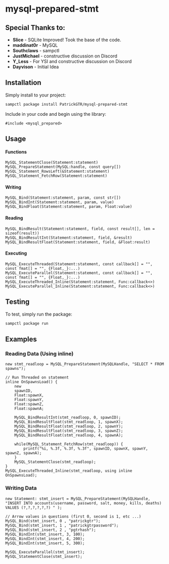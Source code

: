 # mysql-prepared-stmt

<!--
Short description of your library, why it's useful, some examples, pictures or
videos. Link to your forum release thread too.

Remember: You can use "forumfmt" to convert this readme to forum BBCode!

What the sections below should be used for:

`## Installation`: Leave this section un-edited unless you have some specific
additional installation procedure.

`## Testing`: Whether your library is tested with a simple `main()` and `print`,
unit-tested, or demonstrated via prompting the player to connect, you should
include some basic information for users to try out your code in some way.

And finally, maintaining your version number`:

* Follow [Semantic Versioning](https://semver.org/)
* When you release a new version, update `VERSION` and `git tag` it
* Versioning is important for sampctl to use the version control features

Happy Pawning!
-->

## Special Thanks to:
* **Slice** - SQLite Improved! Took the base of the code.
* **maddinat0r** - MySQL
* **Southclaws** - sampctl
* **JustMichael** - constructive discussion on Discord
* **Y_Less** - For YSI and constructive discussion on Discord
* **Dayvison** - Initial Idea


## Installation

Simply install to your project:

```bash
sampctl package install PatrickGTR/mysql-prepared-stmt
```

Include in your code and begin using the library:

```pawn
#include <mysql_prepared>
```

## Usage

<!--
Write your code documentation or examples here. If your library is documented in
the source code, direct users there. If not, list your API and describe it well
in this section. If your library is passive and has no API, simply omit this
section.
-->
#### Functions
```pawn
MySQL_StatementClose(Statement:statement)
MySQL_PrepareStatement(MySQL:handle, const query[])
MySQL_Statement_RowsLeft(&Statement:statement)
MySQL_Statement_FetchRow(Statement:statement)
```
#### Writing
```pawn
MySQL_Bind(Statement:statement, param, const str[]) 
MySQL_BindInt(Statement:statement, param, value)
MySQL_BindFloat(Statement:statement, param, Float:value)
```
#### Reading
```pawn
MySQL_BindResult(Statement:statement, field, const result[], len = sizeof(result))
MySQL_BindResultInt(Statement:statement, field, &result)
MySQL_BindResultFloat(Statement:statement, field, &Float:result)
```
#### Executing 
```pawn
MySQL_ExecuteThreaded(Statement:statement, const callback[] = "", const fmat[] = "", {Float,_}:...)
MySQL_ExecuteParallel(Statement:statement, const callback[] = "", const fmat[] = "", {Float,_}:...)
MySQL_ExecuteThreaded_Inline(Statement:statement, Func:callback<>)
MySQL_ExecuteParallel_Inline(Statement:statement, Func:callback<>)
```

## Testing

<!--
Depending on whether your package is tested via in-game "demo tests" or
y_testing unit-tests, you should indicate to readers what to expect below here.
-->

To test, simply run the package:

```bash
sampctl package run
```


## Examples

### Reading Data (Using inline)
```pawn
new stmt_readloop = MySQL_PrepareStatement(MySQLHandle, "SELECT * FROM spawns");

// Run Threaded on statement
inline OnSpawnsLoad() {
    new
    spawnID,
    Float:spawnX,
    Float:spawnY,
    Float:spawnZ,
    Float:spawnA;

    MySQL_BindResultInt(stmt_readloop, 0, spawnID);
    MySQL_BindResultFloat(stmt_readloop, 1, spawnX);
    MySQL_BindResultFloat(stmt_readloop, 2, spawnY);
    MySQL_BindResultFloat(stmt_readloop, 3, spawnZ);
    MySQL_BindResultFloat(stmt_readloop, 4, spawnA);

    while(MySQL_Statement_FetchRow(stmt_readloop)) {
        printf("%i, %.3f, %.3f, %.3f", spawnID, spawnX, spawnY, spawnZ, spawnA);
    }
    MySQL_StatementClose(stmt_readloop);
}
MySQL_ExecuteThreaded_Inline(stmt_readloop, using inline OnSpawnsLoad);
```

### Writing Data
```pawn
new Statement: stmt_insert = MySQL_PrepareStatement(MySQLHandle, "INSERT INTO accounts(username, password, salt, money, kills, deaths) VALUES (?,?,?,?,?,?) " );

// Arrow values in questions (first 0, second is 1, etc ...)
MySQL_Bind(stmt_insert, 0 , "patrickgtr");
MySQL_Bind(stmt_insert, 1 , "patrickgtrpassword");
MySQL_Bind(stmt_insert, 2 , "pgtrhash");
MySQL_BindInt(stmt_insert, 3, 100);
MySQL_BindInt(stmt_insert, 4, 200);
MySQL_BindInt(stmt_insert, 5, 300);

MySQL_ExecuteParallel(stmt_insert);
MySQL_StatementClose(stmt_insert);
```
